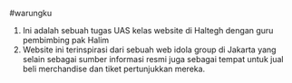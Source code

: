 #warungku

1. Ini adalah sebuah tugas UAS kelas website di Haltegh dengan guru pembimbing pak Halim
2. Website ini terinspirasi dari sebuah web idola group di Jakarta yang selain sebagai sumber informasi
    resmi juga sebagai tempat untuk jual beli merchandise dan tiket pertunjukkan mereka.